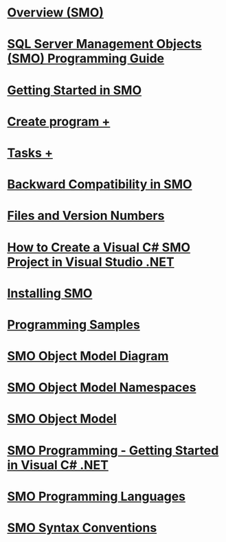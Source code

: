 # [Overview (SMO)](overview-smo.md)
# [SQL Server Management Objects (SMO) Programming Guide](sql-server-management-objects-smo-programming-guide.md)
# [Getting Started in SMO](getting-started-in-smo.md)
# [Create program +](../../relational-databases/server-management-objects-smo/create-program/calling-methods.md)
# [Tasks +](../../relational-databases/server-management-objects-smo/tasks/backing-up-and-restoring-databases-and-transaction-logs.md)

# [Backward Compatibility in SMO](backward-compatibility-in-smo.md)
# [Files and Version Numbers](files-and-version-numbers.md)
# [How to Create a Visual C# SMO Project in Visual Studio .NET](how-to-create-a-visual-csharp-smo-project-in-visual-studio-net.md)
# [Installing SMO](installing-smo.md)
# [Programming Samples](link-to-programming-samples.md)
# [SMO Object Model Diagram](smo-object-model-diagram.md)
# [SMO Object Model Namespaces](smo-object-model-namespaces.md)
# [SMO Object Model](smo-object-model.md)
# [SMO Programming - Getting Started in Visual C# .NET](smo-programming-getting-started-in-visual-csharp-net.md)
# [SMO Programming Languages](smo-programming-languages.md)
# [SMO Syntax Conventions](smo-syntax-conventions.md)
